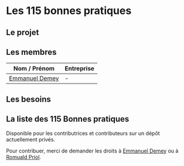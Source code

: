 # Les 115 bonnes pratiques
## Le projet

## Les membres 
Nom / Prénom                                        | Entreprise    
------------                                        | -------------         
[Emmanuel Demey](https://github.com/EmmanuelDemey)  | -

## Les besoins


## La liste des 115 Bonnes pratiques

Disponible pour les contributrices et contributeurs sur un dépôt actuellement privés. 

Pour contribuer, merci de demander les droits à [Emmanuel Demey](https://github.com/EmmanuelDemey) ou
à [Romuald Priol](https://github.com/docroms).
